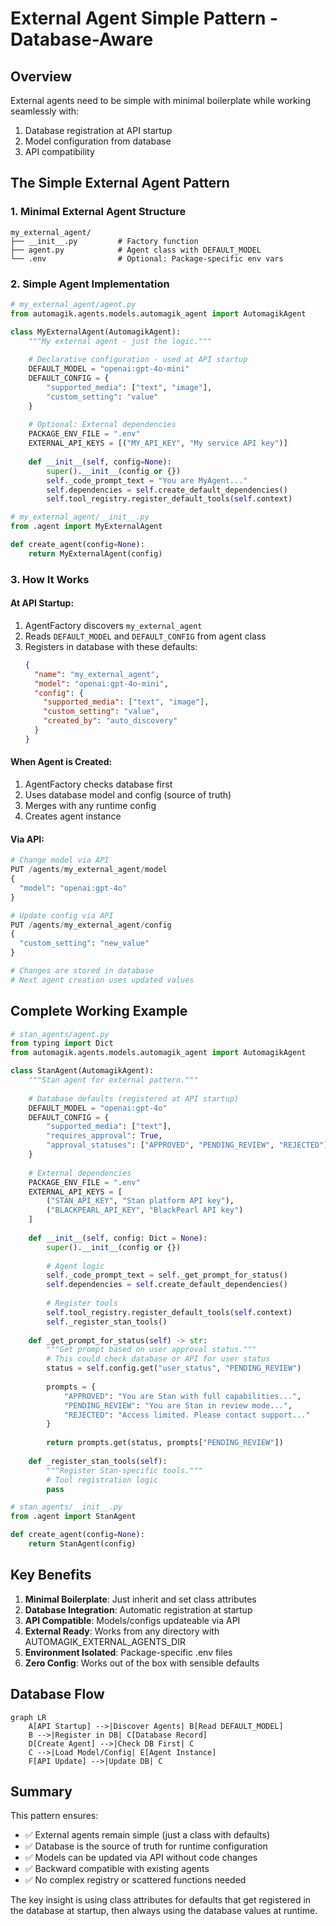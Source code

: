 # External Agent Simple Pattern - Database-Aware

## Overview

External agents need to be simple with minimal boilerplate while working seamlessly with:
1. Database registration at API startup
2. Model configuration from database
3. API compatibility

## The Simple External Agent Pattern

### 1. Minimal External Agent Structure

```
my_external_agent/
├── __init__.py         # Factory function
├── agent.py            # Agent class with DEFAULT_MODEL
└── .env                # Optional: Package-specific env vars
```

### 2. Simple Agent Implementation

```python
# my_external_agent/agent.py
from automagik.agents.models.automagik_agent import AutomagikAgent

class MyExternalAgent(AutomagikAgent):
    """My external agent - just the logic."""
    
    # Declarative configuration - used at API startup
    DEFAULT_MODEL = "openai:gpt-4o-mini"
    DEFAULT_CONFIG = {
        "supported_media": ["text", "image"],
        "custom_setting": "value"
    }
    
    # Optional: External dependencies
    PACKAGE_ENV_FILE = ".env"
    EXTERNAL_API_KEYS = [("MY_API_KEY", "My service API key")]
    
    def __init__(self, config=None):
        super().__init__(config or {})
        self._code_prompt_text = "You are MyAgent..."
        self.dependencies = self.create_default_dependencies()
        self.tool_registry.register_default_tools(self.context)

# my_external_agent/__init__.py
from .agent import MyExternalAgent

def create_agent(config=None):
    return MyExternalAgent(config)
```

### 3. How It Works

#### At API Startup:
1. AgentFactory discovers `my_external_agent`
2. Reads `DEFAULT_MODEL` and `DEFAULT_CONFIG` from agent class
3. Registers in database with these defaults:
   ```json
   {
     "name": "my_external_agent",
     "model": "openai:gpt-4o-mini",
     "config": {
       "supported_media": ["text", "image"],
       "custom_setting": "value",
       "created_by": "auto_discovery"
     }
   }
   ```

#### When Agent is Created:
1. AgentFactory checks database first
2. Uses database model and config (source of truth)
3. Merges with any runtime config
4. Creates agent instance

#### Via API:
```python
# Change model via API
PUT /agents/my_external_agent/model
{
  "model": "openai:gpt-4o"
}

# Update config via API  
PUT /agents/my_external_agent/config
{
  "custom_setting": "new_value"
}

# Changes are stored in database
# Next agent creation uses updated values
```

## Complete Working Example

```python
# stan_agents/agent.py
from typing import Dict
from automagik.agents.models.automagik_agent import AutomagikAgent

class StanAgent(AutomagikAgent):
    """Stan agent for external pattern."""
    
    # Database defaults (registered at API startup)
    DEFAULT_MODEL = "openai:gpt-4o"
    DEFAULT_CONFIG = {
        "supported_media": ["text"],
        "requires_approval": True,
        "approval_statuses": ["APPROVED", "PENDING_REVIEW", "REJECTED"]
    }
    
    # External dependencies
    PACKAGE_ENV_FILE = ".env"
    EXTERNAL_API_KEYS = [
        ("STAN_API_KEY", "Stan platform API key"),
        ("BLACKPEARL_API_KEY", "BlackPearl API key")
    ]
    
    def __init__(self, config: Dict = None):
        super().__init__(config or {})
        
        # Agent logic
        self._code_prompt_text = self._get_prompt_for_status()
        self.dependencies = self.create_default_dependencies()
        
        # Register tools
        self.tool_registry.register_default_tools(self.context)
        self._register_stan_tools()
    
    def _get_prompt_for_status(self) -> str:
        """Get prompt based on user approval status."""
        # This could check database or API for user status
        status = self.config.get("user_status", "PENDING_REVIEW")
        
        prompts = {
            "APPROVED": "You are Stan with full capabilities...",
            "PENDING_REVIEW": "You are Stan in review mode...",
            "REJECTED": "Access limited. Please contact support..."
        }
        
        return prompts.get(status, prompts["PENDING_REVIEW"])
    
    def _register_stan_tools(self):
        """Register Stan-specific tools."""
        # Tool registration logic
        pass

# stan_agents/__init__.py
from .agent import StanAgent

def create_agent(config=None):
    return StanAgent(config)
```

## Key Benefits

1. **Minimal Boilerplate**: Just inherit and set class attributes
2. **Database Integration**: Automatic registration at startup
3. **API Compatible**: Models/configs updateable via API
4. **External Ready**: Works from any directory with AUTOMAGIK_EXTERNAL_AGENTS_DIR
5. **Environment Isolated**: Package-specific .env files
6. **Zero Config**: Works out of the box with sensible defaults

## Database Flow

```mermaid
graph LR
    A[API Startup] -->|Discover Agents| B[Read DEFAULT_MODEL]
    B -->|Register in DB| C[Database Record]
    D[Create Agent] -->|Check DB First| C
    C -->|Load Model/Config| E[Agent Instance]
    F[API Update] -->|Update DB| C
```

## Summary

This pattern ensures:
- ✅ External agents remain simple (just a class with defaults)
- ✅ Database is the source of truth for runtime configuration
- ✅ Models can be updated via API without code changes
- ✅ Backward compatible with existing agents
- ✅ No complex registry or scattered functions needed

The key insight is using class attributes for defaults that get registered in the database at startup, then always using the database values at runtime.